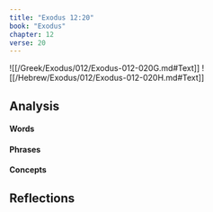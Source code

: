```yaml
---
title: "Exodus 12:20"
book: "Exodus"
chapter: 12
verse: 20
---
```

![[/Greek/Exodus/012/Exodus-012-020G.md#Text]]
![[/Hebrew/Exodus/012/Exodus-012-020H.md#Text]]

## Analysis

#### Words

#### Phrases

#### Concepts

## Reflections
